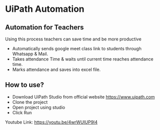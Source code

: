 # UiPath Automation

## Automation for Teachers

Using this process teachers can save time and be more productive

+ Automatically sends google meet class link to students through Whatsapp & Mail.
+ Takes attendance Time & waits until current time reaches attendance time.
+ Marks attendance and saves into excel file.

## How to use?
+ Download UiPath Studio from official website https://www.uipath.com
+ Clone the project
+ Open project using studio
+ Click Run

Youtube Link: https://youtu.be/4wrWUIUP9I4
